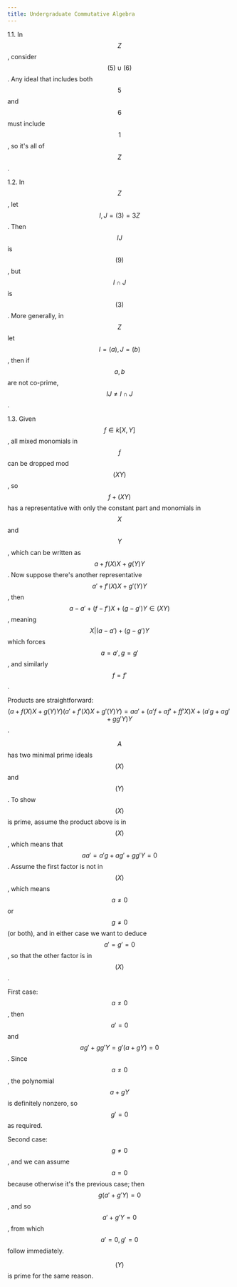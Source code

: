 ```yaml
---
title: Undergraduate Commutative Algebra
---
```

<head>
    <script type="text/javascript"
            src="http://cdn.mathjax.org/mathjax/latest/MathJax.js?config=TeX-AMS-MML_HTMLorMML">
    </script>
</head>

1.1. In $$Z$$, consider $$(5) \cup (6)$$. Any ideal that includes both $$5$$ and $$6$$ must
include $$1$$, so it's all of $$Z$$.

1.2. In $$Z$$, let $$I,J = (3) = 3Z$$. Then $$IJ$$ is $$(9)$$, but $$I \cap J$$ is $$(3)$$. More generally,
in $$Z$$ let $$I = (a), J = (b)$$, then if $$a,b$$ are not co-prime, $$IJ \ne I\cap J$$.

1.3. Given $$f \in k[X,Y]$$, all mixed monomials in $$f$$ can be dropped mod $$(XY)$$, so $$f+(XY)$$ has
a representative with only the constant part and monomials in $$X$$ and $$Y$$, which can be written as
$$a + f(X)X + g(Y)Y$$. Now suppose there's another representative $$a' + f'(X)X + g'(Y)Y$$, then 
$$a-a' + (f-f')X + (g-g')Y \in (XY)$$, meaning $$X | (a-a') + (g-g')Y$$ which forces $$a=a', g=g'$$, and similarly $$f=f'$$.

Products are straightforward: $$(a + f(X)X + g(Y)Y)(a'+f'(X)X+g'(Y)Y) = aa' + (a'f+af'+ff'X)X + (a'g + ag' + gg'Y)Y$$.

$$A$$ has two minimal  prime ideals $$(X)$$ and $$(Y)$$. To show $$(X)$$ is prime, assume the product above is in $$(X)$$, which means
that $$aa' = a'g+ag'+gg'Y = 0$$. Assume the first factor is not in $$(X)$$, which means $$a \ne 0$$ or $$g \ne 0$$ (or both), and
in either case we want to deduce $$a' = g' = 0$$, so that the other factor is in $$(X)$$. 

First case: $$a \ne 0$$, then $$a' = 0$$ and
$$ag' + gg'Y = g'(a+gY) = 0$$. Since $$a \ne 0$$, the polynomial $$a+gY$$ is definitely nonzero, so $$g'=0$$ as required.

Second case: $$g \ne 0$$, and we can assume $$a=0$$ because otherwise it's the previous case; then $$g(a'+g'Y)=0$$, and so
$$a'+g'Y = 0$$, from which $$a'=0, g'=0$$ follow immediately.

$$(Y)$$ is prime for the same reason. 